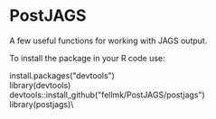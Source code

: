 # PostJAGS
A few useful functions for working with JAGS output.

To install the package in your R code use:

install.packages("devtools")\
library(devtools)\
devtools::install_github("fellmk/PostJAGS/postjags")\
library(postjags)\
